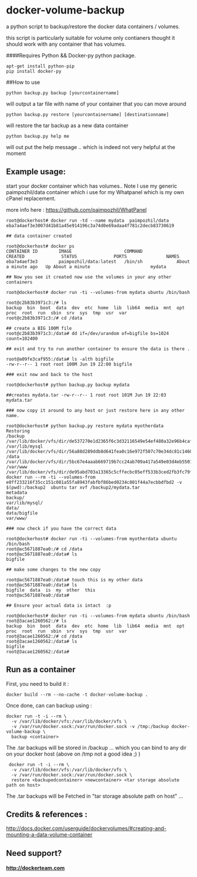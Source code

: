 docker-volume-backup
====================

a python script to backup/restore the docker data containers / volumes.

this script is particularly suitable for volume only contianers thought it should work with any container that has volumes. 

####Requires Python && Docker-py python package.

```
apt-get install python-pip 
pip install docker-py
```


##How to use
```
python backup.py backup [yourcontainername]
```

will output a tar file with name of your container that you can move around

```
python backup.py restore [yourcontainername] [destinationname]
```

will restore the tar backup as a new data container

```
python backup.py help me  
```

will out put the help message .. which is indeed not very helpful at the moment

## Example usage:

start your docker container which has volumes.. 
Note I use my generic paimpozhil/data container which i use for my Whatpanel which is my own cPanel replacement.

more info here : https://github.com/paimpozhil/WhatPanel

```
root@dockerhost# docker run -td --name mydata  paimpozhil/data
eba7a4aef3e3007d41b81a45e914196c3a74d0e69adaa4f781c2decb83730619

## data container created

root@dockerhost# docker ps
CONTAINER ID        IMAGE                    COMMAND             CREATED              STATUS              PORTS               NAMES
eba7a4aef3e3        paimpozhil/data:latest   /bin/sh             About a minute ago   Up About a minute                       mydata

## Now you see it created now use the volumes in your any other containers

root@dockerhost# docker run -ti --volumes-from mydata ubuntu /bin/bash

root@c2b83b3971c3:/# ls
backup  bin  boot  data  dev  etc  home  lib  lib64  media  mnt  opt  proc  root  run  sbin  srv  sys  tmp  usr  var
root@c2b83b3971c3:/# cd /data

## create a BIG 100M file
root@c2b83b3971c3:/data# dd if=/dev/urandom of=bigfile bs=1024 count=102400

## exit and try to run another container to ensure the data is there .

root@a09fe3caf955:/data# ls -alth bigfile
-rw-r--r-- 1 root root 100M Jun 19 22:00 bigfile

### exit now and back to the host

root@dockerhost# python backup.py backup mydata

##creates mydata.tar -rw-r--r-- 1 root root 101M Jun 19 22:03 mydata.tar

### now copy it around to any host or just restore here in any other name.

root@dockerhost# python backup.py restore mydata myotherdata
Restoring
/backup /var/lib/docker/vfs/dir/de537270e1d2365f6c3d32116549e54ef480a32e96b4caf51964a949ec875201
/var/lib/mysql /var/lib/docker/vfs/dir/56a88d289ddb8d641fea0c16e972f507c70e34dc81c1460499634e4c900c94ca
/data /var/lib/docker/vfs/dir/5bc67e4aaab669719b7cc24ab709a417a549e03d4eb550108355323895723740
/var/www /var/lib/docker/vfs/dir/de95abd703a13365c5cffecbc05eff533b3ced2fb3fc79f3fdd99e13cc1d299b
docker run --rm -ti --volumes-from e0ff233216f35cc151c081a55fa8943fabfbf86bed0234c801f44a7ecbbdfbd2 -v $(pwd):/backup2  ubuntu tar xvf /backup2/mydata.tar
metadata
backup/
var/lib/mysql/
data/
data/bigfile
var/www/

### now check if you have the correct data

root@dockerhost# docker run -ti --volumes-from myotherdata ubuntu /bin/bash
root@ac5671887ea0:/# cd /data
root@ac5671887ea0:/data# ls
bigfile

## make some changes to the new copy

root@ac5671887ea0:/data# touch this is my other data
root@ac5671887ea0:/data# ls
bigfile  data  is  my  other  this
root@ac5671887ea0:/data#

## Ensure your actual data is intact  :p 

root@dockerhost# docker run -ti --volumes-from mydata ubuntu /bin/bash
root@3acae1260562:/# ls
backup  bin  boot  data  dev  etc  home  lib  lib64  media  mnt  opt  proc  root  run  sbin  srv  sys  tmp  usr  var
root@3acae1260562:/# cd /data
root@3acae1260562:/data# ls
bigfile
root@3acae1260562:/data#

```

## Run as a container
First, you need to build it :
```
docker build --rm --no-cache -t docker-volume-backup .
```

Once done, can can backup using :
```
docker run -t -i --rm \
  -v /var/lib/docker/vfs:/var/lib/docker/vfs \
  -v /var/run/docker.sock:/var/run/docker.sock -v /tmp:/backup docker-volume-backup \
  backup <container>
```
The .tar backups will be stored in /backup ... which you can bind to any dir on your docker host (above on /tmp not a good idea ;) )


```
 docker run -t -i --rm \
  -v /var/lib/docker/vfs:/var/lib/docker/vfs \
  -v /var/run/docker.sock:/var/run/docker.sock \
  restore <backupedcontainer> <newcontainer> <tar storage absolute path on host>
```
The .tar backups will be Fetched in "tar storage absolute path on host" ...



## Credits & references : 
http://docs.docker.com/userguide/dockervolumes/#creating-and-mounting-a-data-volume-container

## Need support?

#### http://dockerteam.com
